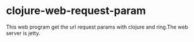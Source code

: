 clojure-web-request-param
=========================

This web program get the url request params with clojure and ring.The web server is jetty.
